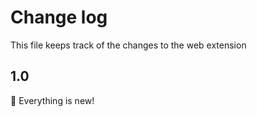 # Change log

This file keeps track of the changes to the web extension

## 1.0

🎉 Everything is new!
